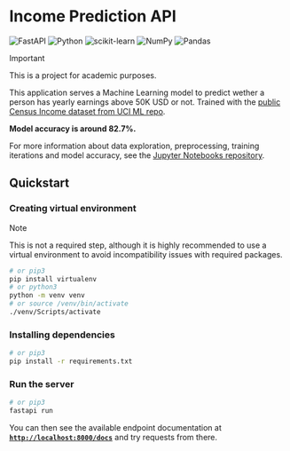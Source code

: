 # **Income Prediction API**

![FastAPI](https://img.shields.io/badge/FastAPI-005571?style=for-the-badge&logo=fastapi) ![Python](https://img.shields.io/badge/python-3670A0?style=for-the-badge&logo=python&logoColor=ffdd54) ![scikit-learn](https://img.shields.io/badge/scikit--learn-%23F7931E.svg?style=for-the-badge&logo=scikit-learn&logoColor=white) ![NumPy](https://img.shields.io/badge/numpy-%23013243.svg?style=for-the-badge&logo=numpy&logoColor=white) ![Pandas](https://img.shields.io/badge/pandas-%23150458.svg?style=for-the-badge&logo=pandas&logoColor=white)

> [!IMPORTANT]
> This is a project for academic purposes.

This application serves a Machine Learning model to predict wether a person has yearly earnings above 50K USD or not. Trained with the [public Census Income dataset from UCI ML repo](https://archive.ics.uci.edu/dataset/20/census+income).

**Model accuracy is around 82.7%.**

For more information about data exploration, preprocessing, training iterations and model accuracy, see the [Jupyter Notebooks repository](https://github.com/daniel-lujan/ModelosII).

## **Quickstart**

### **Creating virtual environment**

> [!NOTE]
> This is not a required step, although it is highly recommended to use a virtual environment to avoid incompatibility issues with required packages.

```bash
# or pip3
pip install virtualenv
# or python3
python -m venv venv
# or source /venv/bin/activate
./venv/Scripts/activate
```

### **Installing dependencies**

```bash
# or pip3
pip install -r requirements.txt
```

### Run the server

```bash
# or pip3
fastapi run
```

You can then see the available endpoint documentation at [**`http://localhost:8000/docs`**](http://localhost:8000/docs) and try requests from there.
